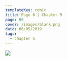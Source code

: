 ```yaml
---
templateKey: comic
title: Page 6 | Chapter 5
page: 99
cover: /images/blank.png
date: 06/05/2019
tags:
  - Chapter 5
---
```

![](/images/0099-c5-p6.png)

